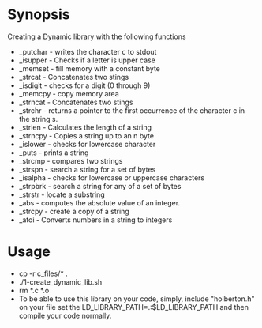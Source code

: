 # Synopsis

Creating a Dynamic library with the following functions

+ _putchar - writes the character c to stdout
+ _isupper - Checks if a letter is upper case
+ _memset - fill memory with a constant byte
+ _strcat - Concatenates two stings
+ _isdigit - checks for a digit (0 through 9)
+ _memcpy - copy memory area
+ _strncat - Concatenates two stings
+ _strchr - returns a pointer to the first occurrence of the character c in the string s.
+ _strlen - Calculates the length of a string
+ _strncpy - Copies a string up to an n byte
+ _islower - checks for lowercase character
+ _puts - prints a string
+ _strcmp - compares two strings
+ _strspn - search a string for a set of bytes
+ _isalpha - checks for lowercase or uppercase characters
+ _strpbrk - search a string for any of a set of bytes
+ _strstr - locate a substring
+ _abs - computes the absolute value of an integer.
+ _strcpy - create a copy of a string
+ _atoi - Converts numbers in a string to integers

# Usage

+ cp -r c_files/* .
+ ./1-create_dynamic_lib.sh
+ rm *.c *.o
+ To be able to use this library on your code, simply, include "holberton.h"
on your file set the LD_LIBRARY_PATH=.:$LD_LIBRARY_PATH and then compile your
code normally.

